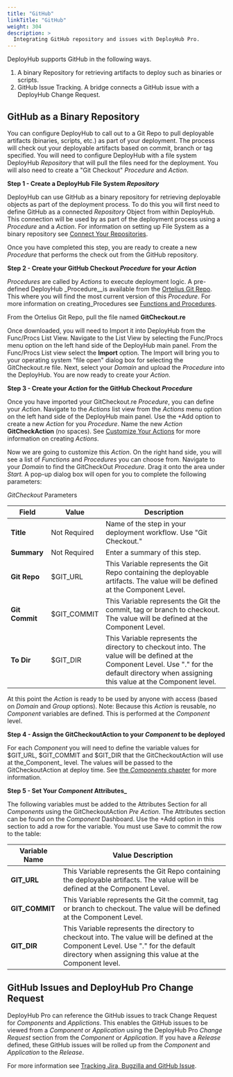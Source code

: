 ```yaml
---
title: "GitHub"
linkTitle: "GitHub"
weight: 304
description: >
  Integrating GitHub repository and issues with DeployHub Pro.
---
```


DeployHub supports GitHub in the following ways.

1. A binary Repository for retrieving artifacts to deploy such as binaries or scripts.
2. GitHub Issue Tracking. A bridge connects a GitHub issue with a DeployHub Change Request.

## GitHub as a Binary Repository

You can configure DeployHub to call out to a Git Repo to pull deployable artifacts (binaries, scripts, etc.) as part of your deployment.  The process will check out your deployable artifacts based on commit, branch or tag specified. You will need to configure DeployHub with a file system DeployHub _Repository_ that will pull the files need for the deployment.  You will also need to create a "Git Checkout" _Procedure_ and _Action_.  

**Step 1 - Create a DeployHub File System _Repository_**

DeployHub can use GitHub as a binary repository for retrieving deployable objects as part of the deployment process.  To do this you will first need to define GitHub as a connected _Repository_ Object from within DeployHub. This connection will be used by as part of the deployment process using a _Procedure_ and a _Action_. For information on setting up File System as a binary repository see [Connect Your Repositories](/userguide/advanced-features/deployments/2-define-repositories/).

Once you have completed this step, you are ready to create a new _Procedure_ that performs the check out from the GitHub repository.

**Step 2 - Create your GitHub Checkout _Procedure_ for your _Action_**

_Procedures_ are called by _Actions_ to execute deployment logic. A pre-defined DeployHub _Procedure__is available from the [Ortelius Git Repo](https://github.com/ortelius/ortelius/blob/master/procedures/). This where you will find the most current version of this _Procedure_. For more information on creating_Procedures see [Functions and Procedures](/userguide/advanced-features/deployments/2-define-your-functions-and-procedures/).

From the Ortelius Git Repo, pull the file named **GitCheckout.re**

Once downloaded, you will need to Import it into DeployHub from the Func/Procs List View. Navigate to the List View by selecting the Func/Procs menu option on the left hand side of the DeployHub main panel. From the Func/Procs List view select the **Import** option. The Import will bring you to your operating system "file open" dialog box for selecting the GitCheckout.re file.  Next, select your _Domain_ and upload the _Procedure_ into the DeployHub. You are now ready to create your _Action_.

**Step 3 - Create your _Action_ for the GitHub Checkout _Procedure_**

Once you have imported your GitCheckout.re _Procedure_, you can define your _Action_. Navigate to the _Actions_ list view from the _Actions_ menu option on the left hand side of the DeployHub main panel. Use the +Add option to create a new _Action_ for you _Procedure_. Name the new _Action_ **GitCheckAction** (no spaces). See [Customize Your Actions](/userguide/integrations/intro-to-integrations/) for more information on creating _Actions_.

Now we are going to customize this _Action_. On the right hand side, you will see a list of _Functions_ and _Procedures_ you can choose from.  Navigate to your _Domain_ to find the GitCheckOut _Procedure_. Drag it onto the area under _Start._ A pop-up dialog box will open for you to complete the following parameters:

_GitCheckout_ Parameters

| **Field**      | Value        | Description                                                                                                                                                                                     |
|----------------|--------------|-------------------------------------------------------------------------------------------------------------------------------------------------------------------------------------------------|
| **Title**      | Not Required | Name of the step in your deployment workflow. Use "Git Checkout."                                                                                                                               |
| **Summary**    | Not Required | Enter a summary of this step.                                                                                                                                                                   |
| **Git Repo**   | $GIT_URL     | This Variable represents the Git Repo containing the deployable artifacts. The value will be defined at the Component Level.                                                                    |
| **Git Commit** | $GIT_COMMIT  | This Variable represents the Git the commit, tag or branch to checkout. The value will be defined at the Component Level.                                                                       |
| **To Dir**     | $GIT_DIR     | This Variable represents the directory to checkout into.  The value will be defined at the Component Level. Use "." for the default directory when assigning this value at the Component level. |

At this point the _Action_ is ready to be used by anyone with access (based on _Domain_ and _Group_ options).
Note: Because this _Action_ is reusable, no _Component_ variables are defined. This is performed at the _Component_ level.

**Step 4 - Assign the GitCheckoutAction to your _Component_ to be deployed**

For each _Component_ you will need to define the variable values for $GIT_URL, $GIT_COMMIT and $GIT_DIR that the GitCheckoutAction will use at the_Component_ level. The values will be passed to the GitCheckoutAction at deploy time. See [the _Components_ chapter](/userguide/2-define-components/) for more information.

**Step 5 - Set Your _Component_ Attributes_**

The following variables must be added to the Attributes Section for all  _Components_ using the GitCheckoutAction _Pre Action_.  The Attributes section can be found on the _Component_ Dashboard.  Use the +Add option in this section to add a row for the variable. You must use Save to commit the row to the table:

| Variable Name  | Value Description                                                                                                                                                                               |
|----------------|-------------------------------------------------------------------------------------------------------------------------------------------------------------------------------------------------|
| **GIT_URL**    | This Variable represents the Git Repo containing the deployable artifacts. The value will be defined at the Component Level.                                                                    |
| **GIT_COMMIT** | This Variable represents the Git the commit, tag or branch to checkout. The value will be defined at the Component Level.                                                                       |
| **GIT_DIR**    | This Variable represents the directory to checkout into.  The value will be defined at the Component Level. Use "." for the default directory when assigning this value at the Component level. |

## GitHub Issues and DeployHub Pro Change Request

DeployHub Pro can reference the GitHub issues to track Change Request for _Components_ and _Applictions_. This enables the GitHub issues to be viewed from a _Component_ or _Application_ using the DeployHub Pro _Change Request_ section from the _Component_ or _Application_. If you have a _Release_ defined, these GitHub issues will be rolled up from the _Component_ and _Application_ to the _Release_.

For more information see [Tracking Jira, Bugzilla and GitHub Issue](/userguide/integrations/jira-bugzilla-and-git-issues/).



